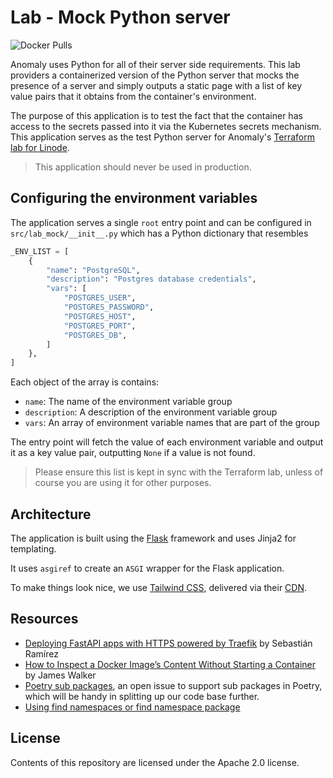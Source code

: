 # Lab - Mock Python server
![Docker Pulls](https://img.shields.io/docker/pulls/anomalyhq/lab-python-mock-server)

Anomaly uses Python for all of their server side requirements. This lab providers a containerized version of the Python server that mocks the presence of a server and simply outputs a static page with a list of key value pairs that it obtains from the container's environment.

The purpose of this application is to test the fact that the container has access to the secrets passed into it via the Kubernetes secrets mechanism. This application serves as the test Python server for Anomaly's [Terraform lab for Linode](https://github.com/anomaly/lab-tf-linode).

> This application should never be used in production.

## Configuring the environment variables

The application serves a single `root` entry point and can be configured in `src/lab_mock/__init__.py` which has a Python dictionary that resembles

```python
_ENV_LIST = [
    {
        "name": "PostgreSQL",
        "description": "Postgres database credentials",
        "vars": [
            "POSTGRES_USER",
            "POSTGRES_PASSWORD",
            "POSTGRES_HOST",
            "POSTGRES_PORT",
            "POSTGRES_DB",
        ]
    },
]
```

Each object of the array is contains:
- `name`: The name of the environment variable group
- `description`: A description of the environment variable group
- `vars`: An array of environment variable names that are part of the group

The entry point will fetch the value of each environment variable and output it as a key value pair, outputting `None` if a value is not found.

> Please ensure this list is kept in sync with the Terraform lab, unless of course you are using it for other purposes.

## Architecture

The application is built using the [Flask](https://flask.palletsprojects.com/en/1.1.x/) framework and uses Jinja2 for templating.

It uses `asgiref` to create an `ASGI` wrapper for the Flask application.

To make things look nice, we use [Tailwind CSS](https://tailwindcss.com/), delivered via their [CDN](https://tailwindcss.com/docs/installation/play-cdn).

## Resources

- [Deploying FastAPI apps with HTTPS powered by Traefik](https://traefik.io/resources/traefik-fastapi-kuberrnetes-ai-ml/) by Sebastián Ramírez
- [How to Inspect a Docker Image’s Content Without Starting a Container](https://www.howtogeek.com/devops/how-to-inspect-a-docker-images-content-without-starting-a-container/) by James Walker
- [Poetry sub packages](https://github.com/python-poetry/poetry/issues/2270), an open issue to support sub packages in Poetry, which will be handy in splitting up our code base further.
- [Using find namespaces or find namespace package](https://setuptools.pypa.io/en/latest/userguide/package_discovery.html#using-find-namespace-or-find-namespace-packages)

## License
Contents of this repository are licensed under the Apache 2.0 license.
